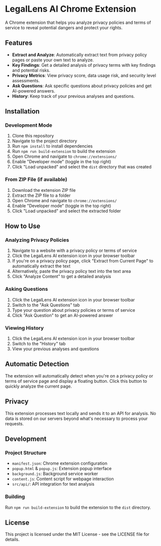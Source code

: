 # LegalLens AI Chrome Extension

A Chrome extension that helps you analyze privacy policies and terms of service to reveal potential dangers and protect your rights.

## Features

- **Extract and Analyze**: Automatically extract text from privacy policy pages or paste your own text to analyze.
- **Key Findings**: Get a detailed analysis of privacy terms with key findings and potential risks.
- **Privacy Metrics**: View privacy score, data usage risk, and security level assessments.
- **Ask Questions**: Ask specific questions about privacy policies and get AI-powered answers.
- **History**: Keep track of your previous analyses and questions.

## Installation

### Development Mode

1. Clone this repository
2. Navigate to the project directory
3. Run `npm install` to install dependencies
4. Run `npm run build-extension` to build the extension
5. Open Chrome and navigate to `chrome://extensions/`
6. Enable "Developer mode" (toggle in the top right)
7. Click "Load unpacked" and select the `dist` directory that was created

### From ZIP File (if available)

1. Download the extension ZIP file
2. Extract the ZIP file to a folder
3. Open Chrome and navigate to `chrome://extensions/`
4. Enable "Developer mode" (toggle in the top right)
5. Click "Load unpacked" and select the extracted folder

## How to Use

### Analyzing Privacy Policies

1. Navigate to a website with a privacy policy or terms of service
2. Click the LegalLens AI extension icon in your browser toolbar
3. If you're on a privacy policy page, click "Extract from Current Page" to automatically extract the text
4. Alternatively, paste the privacy policy text into the text area
5. Click "Analyze Content" to get a detailed analysis

### Asking Questions

1. Click the LegalLens AI extension icon in your browser toolbar
2. Switch to the "Ask Questions" tab
3. Type your question about privacy policies or terms of service
4. Click "Ask Question" to get an AI-powered answer

### Viewing History

1. Click the LegalLens AI extension icon in your browser toolbar
2. Switch to the "History" tab
3. View your previous analyses and questions

## Automatic Detection

The extension will automatically detect when you're on a privacy policy or terms of service page and display a floating button. Click this button to quickly analyze the current page.

## Privacy

This extension processes text locally and sends it to an API for analysis. No data is stored on our servers beyond what's necessary to process your requests.

## Development

### Project Structure

- `manifest.json`: Chrome extension configuration
- `popup.html` & `popup.js`: Extension popup interface
- `background.js`: Background service worker
- `content.js`: Content script for webpage interaction
- `src/api/`: API integration for text analysis

### Building

Run `npm run build-extension` to build the extension to the `dist` directory.

## License

This project is licensed under the MIT License - see the LICENSE file for details. 